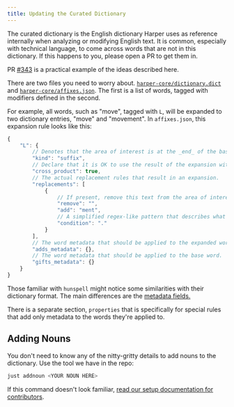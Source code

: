 ```yaml
---
title: Updating the Curated Dictionary
---
```


The curated dictionary is the English dictionary Harper uses as reference internally when analyzing or modifying English text.
It is common, especially with technical language, to come across words that are not in this dictionary.
If this happens to you, please open a PR to get them in.

PR [#343](https://github.com/Automattic/harper/pull/343) is a practical example of the ideas described here.

There are two files you need to worry about.
[`harper-core/dictionary.dict`](https://github.com/Automattic/harper/blob/master/harper-core/dictionary.dict) and [`harper-core/affixes.json`](https://github.com/Automattic/harper/blob/master/harper-core/affixes.json).
The first is a list of words, tagged with modifiers defined in the second.

For example, all words, such as "move", tagged with `L`, will be expanded to two dictionary entries, "move" and "movement".
In `affixes.json`, this expansion rule looks like this:

```js title=affixes.json
{
	"L": {
        // Denotes that the area of interest is at the _end_ of the base word.
		"kind": "suffix",
        // Declare that it is OK to use the result of the expansion with other expansions.
		"cross_product": true,
        // The actual replacement rules that result in an expansion.
		"replacements": [
			{
                // If present, remove this text from the area of interest before expansion.
				"remove": "",
				"add": "ment",
                // A simplified regex-like pattern that describes what the area of interest must look like in order for this particular replacement to be applied.
				"condition": "."
			}
		],
        // The word metadata that should be applied to the expanded word.
		"adds_metadata": {},
        // The word metadata that should be applied to the base word.
		"gifts_metadata": {}
	}
}
```

Those familiar with `hunspell` might notice some similarities with their dictionary format.
The main differences are the [metadata fields.](https://docs.rs/harper-core/latest/harper_core/struct.WordMetadata.html)

There is a separate section, `properties` that is specifically for special rules that add only metadata to the words they're applied to.

## Adding Nouns

You don't need to know any of the nitty-gritty details to add nouns to the dictionary.
Use the tool we have in the repo:

```bash
just addnoun <YOUR NOUN HERE>
```

If this command doesn't look familiar, [read our setup documentation for contributors](./environment).
